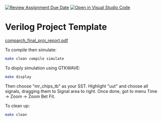 [![Review Assignment Due Date](https://classroom.github.com/assets/deadline-readme-button-24ddc0f5d75046c5622901739e7c5dd533143b0c8e959d652212380cedb1ea36.svg)](https://classroom.github.com/a/opKBEfYw)
[![Open in Visual Studio Code](https://classroom.github.com/assets/open-in-vscode-718a45dd9cf7e7f842a935f5ebbe5719a5e09af4491e668f4dbf3b35d5cca122.svg)](https://classroom.github.com/online_ide?assignment_repo_id=11114964&assignment_repo_type=AssignmentRepo)


# Verilog Project Template
[comparch_final_proj_report.pdf](https://github.com/cooper-union-ece-251-marano/ece-251-spring-2023-final-project-mr-chips/blob/main/comparch_final_proj_report.pdf)

To compile then simulate:
```bash
make clean compile simulate
```

To disply simulation using GTKWAVE:
```bash
make display
```

Then choose "mr_chips_tb" as your SST. Highlight "uut" and choose all signals, dragging them to Signal area to right. Once done, got to menu Time -> Zoom -> Zoom Bet Fit.


To clean up:
```bash
make clean
```